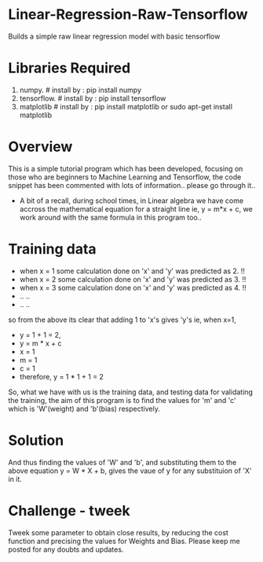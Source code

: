 # Linear-Regression-Raw-Tensorflow

Builds a simple raw linear regression model with basic tensorflow

# Libraries Required

1. numpy.      # install by : pip install numpy
2. tensorflow. # install by : pip install tensorflow
3. matplotlib  # install by : pip install matplotlib or sudo apt-get install matplotlib

# Overview

This is a simple tutorial program which has been developed, focusing on those who are beginners to Machine Learning and Tensorflow, the code snippet has been commented with lots of information.. please go through it..
- A bit of a recall, during school times, in Linear algebra we have come accross the mathematical equation for a straight line ie, y = m*x + c, we work around with the same formula in this program too..

# Training data

- when x = 1 some calculation done on 'x' and 'y' was predicted as 2. !!
- when x = 2 some calculation done on 'x' and 'y' was predicted as 3. !!
- when x = 3 some calculation done on 'x' and 'y' was predicted as 4. !!
- .. ..
- .. ..

so from the above its clear that adding 1 to 'x's gives 'y's ie,
when x=1,
-  y = 1 + 1 = 2,
-  y = m * x + c
-  x = 1
-  m = 1
-  c = 1
-  therefore, y = 1 * 1 + 1 = 2

So, what we have with us is the training data, and testing data for validating the training, the aim of this program is to find the values for 'm' and 'c' which is 'W'(weight) and 'b'(bias) respectively.

# Solution

And thus finding the values of 'W' and 'b', and substituting them to the above equation y = W * X + b, gives the vaue of y for any substituion of 'X' in it.

# Challenge - tweek

Tweek some parameter to obtain close results, by reducing the cost function and precising the values for Weights and Bias.
Please keep me posted for any doubts and updates.
